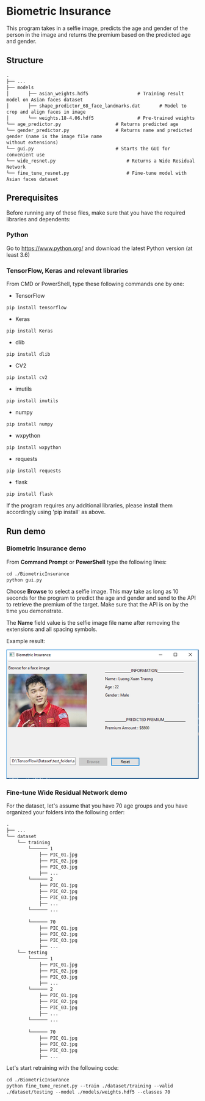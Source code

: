 # Biometric Insurance

This program takes in a selfie image, predicts the age and gender of the person in the image and returns the premium based on the predicted age and gender.

## Structure
    .
	├── ...
    ├── models        
    │   	├── asian_weights.hdf5					# Training result model on Asian faces dataset
    │   	├── shape_predictor_68_face_landmarks.dat 		# Model to crop and align faces in image     
    │   	└── weights.18-4.06.hdf5				# Pre-trained weights
    └── age_predictor.py					# Returns predicted age
    └── gender_predictor.py					# Returns name and predicted gender (name is the image file name 														without extensions)
    └── gui.py								# Starts the GUI for convenient use
    └── wide_resnet.py							# Returns a Wide Residual Network
    └── fine_tune_resnet.py						# Fine-tune model with Asian faces dataset
	
## Prerequisites

Before running any of these files, make sure that you have the required libraries and dependents:

### Python

Go to https://www.python.org/ and download the latest Python version (at least 3.6)

### TensorFlow, Keras and relevant libraries

From CMD or PowerShell, type these following commands one by one:
* TensorFlow
```
pip install tensorflow
```
* Keras
```
pip install Keras
```
* dlib
```
pip install dlib
```
* CV2
```
pip install cv2
```
* imutils
```
pip install imutils
```
* numpy
```
pip install numpy
```
* wxpython
```
pip install wxpython
```
* requests
```
pip install requests
```
* flask
```
pip install flask
```

If the program requires any additional libraries, please install them accordingly using 'pip install' as above.

## Run demo

### Biometric Insurance demo

From **Command Prompt** or **PowerShell** type the following lines:

```
cd ./BiometricInsurance
python gui.py
```

Choose **Browse** to select a selfie image. This may take as long as 10 seconds for the program to predict the age and gender and send to the API to retrieve the premium of the target. Make sure that the API is on by the time you demonstrate.

The **Name** field value is the selfie image file name after removing the extensions and all spacing symbols.

Example result:

![](/images/demo.PNG?raw=true)

### Fine-tune Wide Residual Network demo

For the dataset, let's assume that you have 70 age groups and you have organized your folders into the following order:

	.
	├── ...
    └── dataset        
		└── training
			└────── 1
				├── PIC_01.jpg
				├── PIC_02.jpg
				├── PIC_03.jpg
				├── ...
			└────── 2
				├── PIC_01.jpg
				├── PIC_02.jpg
				├── PIC_03.jpg
				├── ...
			└────── ...
			
			└────── 70
				├── PIC_01.jpg
				├── PIC_02.jpg
				├── PIC_03.jpg
				├── ...
		└── testing
			└────── 1
				├── PIC_01.jpg
				├── PIC_02.jpg
				├── PIC_03.jpg
				├── ...
			└────── 2
				├── PIC_01.jpg
				├── PIC_02.jpg
				├── PIC_03.jpg
				├── ...
			└────── ...
	
			└────── 70
				├── PIC_01.jpg
				├── PIC_02.jpg
				├── PIC_03.jpg
				├── ...

Let's start retraining with the following code:

```
cd ./BiometricInsurance
python fine_tune_resnet.py --train ./dataset/training --valid ./dataset/testing --model ./models/weights.hdf5 --classes 70
```

